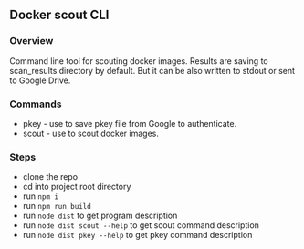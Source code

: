 ## Docker scout CLI

### Overview

Command line tool for scouting docker images. Results are saving to scan_results directory by default. But it can be
also written to stdout or sent to Google Drive.

### Commands

- pkey - use to save pkey file from Google to authenticate.
- scout - use to scout docker images.

### Steps

- clone the repo
- cd into project root directory
- run `npm i`
- run `npm run build`
- run `node dist` to get program description
- run `node dist scout --help` to get scout command description
- run `node dist pkey --help` to get pkey command description

